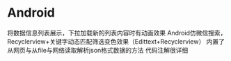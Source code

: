 # Android 
将数据信息列表展示，下拉加载新的列表内容时有动画效果
Android仿微信搜索，Recyclerview+关键字动态匹配筛选变色效果（Edittext+Recyclerview）
内置了从网页与从file与网络读取解析json格式数据的方法
代码注解很详细
